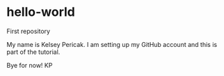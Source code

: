 # hello-world
First repository

My name is Kelsey Pericak. I am setting up my GitHub account and this is part of the tutorial.

Bye for now!
KP
